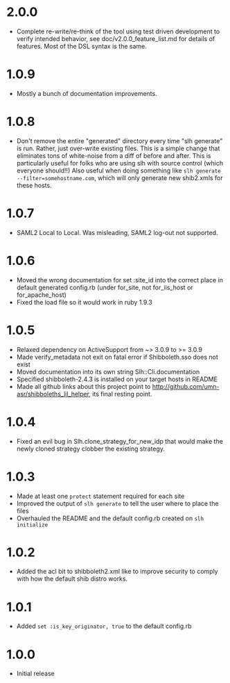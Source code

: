 2.0.0
=====
* Complete re-write/re-think of the tool using test driven
  development to verify intended behavior, see doc/v2.0.0_feature_list.md for details of features.
  Most of the DSL syntax is the same.

1.0.9
=====
* Mostly a bunch of documentation improvements.

1.0.8
=====
* Don't remove the entire "generated" directory every time "slh generate" is run.
  Rather, just over-write existing files.  This is a simple change that
  eliminates tons of white-noise from a diff of before and after.  This
is particularly useful for folks who are using slh with source control (which everyone should!!)
  Also useful when doing something like `slh generate --filter=somehostname.com`, which
  will only generate new shib2.xmls for these hosts.

1.0.7
=====
* <Logout>SAML2 Local</Logout> to <Logout>Local</Logout>.  Was
  misleading, SAML2 log-out not supported.

1.0.6
=====
* Moved the wrong documentation for set :site_id into the correct place in
  default generated config.rb (under for_site, not for_iis_host or for_apache_host)
* Fixed the load file so it would work in ruby 1.9.3

1.0.5
=====
* Relaxed dependency on ActiveSupport from ~> 3.0.9 to >= 3.0.9
* Made verify_metadata not exit on fatal error if Shibboleth.sso does
  not exist
* Moved documentation into its own string Slh::Cli.documentation
* Specified shibboleth-2.4.3 is installed on your target hosts in README
* Made all github links about this project point to http://github.com/umn-asr/shibboleths_lil_helper, its final resting point.

1.0.4
=====
* Fixed an evil bug in Slh.clone_strategy_for_new_idp that
  would make the newly cloned strategy clobber the existing strategy.

1.0.3
=====
* Made at least one `protect` statement required for each site
* Improved the output of `slh generate` to tell the user where to place
  the files
* Overhauled the README and the default config.rb created on `slh initialize`

1.0.2
=====
* Added the acl bit to shibboleth2.xml like <Handler type="Status" Location="/Status" acl="127.0.0.1"/>
  to improve security to comply with how the default shib distro works.

1.0.1
=====
* Added `set :is_key_originator, true` to the default config.rb


1.0.0
=====
* Initial release

